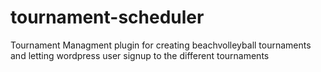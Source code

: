 tournament-scheduler
====================

Tournament Managment plugin for creating beachvolleyball tournaments and letting wordpress user signup to the different tournaments